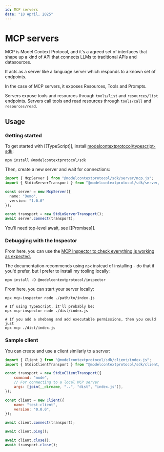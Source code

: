 ```yaml
---
id: MCP servers
date: "10 April, 2025"
---
```


# MCP servers

MCP is Model Context Protocol, and it's a agreed set of interfaces that shape up a kind of API that connects LLMs to
traditional APIs and datasources.

It acts as a server like a language server which responds to a known set of endpoints.

In the case of MCP servers, it exposes Resources, Tools and Prompts.

Servers expose tools and resources through `tools/list` and `resources/list` endpoints.
Servers call tools and read resources through `tools/call` and `resources/read`.

## Usage

### Getting started

To get started with [[TypeScript]], install [modelcontextprotocol/typescript-sdk](https://github.com/modelcontextprotocol/typescript-sdk):
```shell
npm install @modelcontextprotocol/sdk
```

Then, create a new server and wait for connections:
```typescript
import { McpServer } from "@modelcontextprotocol/sdk/server/mcp.js";
import { StdioServerTransport } from "@modelcontextprotocol/sdk/server/stdio.js";

const server = new McpServer({
  name: "Demo",
  version: "1.0.0"
});

const transport = new StdioServerTransport();
await server.connect(transport);
```

You'll need top-level await, see [[Promises]].

### Debugging with the Inspector

From here, you can use the [MCP Inspector to check everything is working as expected.](https://modelcontextprotocol.io/docs/tools/inspector)

The documentation recommends using `npx` instead of installing - do that if you'd prefer, but I prefer to install my tooling locally:
```shell
npm install -D @modelcontextprotocol/inspector
```

From here, you can start your server locally:
```shell
npx mcp-inspector node ./path/to/index.js

# If using TypeScript, it'll probably be:
npx mcp-inspector node ./dist/index.js

# If you add a shebang and add executable permissions, then you could just
npx mcp ./dist/index.js
```

### Sample client

You can create and use a client similarly to a server:
```js
import { Client } from "@modelcontextprotocol/sdk/client/index.js";
import { StdioClientTransport } from "@modelcontextprotocol/sdk/client/stdio.js";

const transport = new StdioClientTransport({
    command: "node",
    // For connecting to a local MCP server
    args: [join(__dirname, "..", "dist", "index.js")],
});

const client = new Client({
    name: "test-client",
    version: "0.0.0",
});

await client.connect(transport);

await client.ping();

await client.close();
await transport.close();
```


